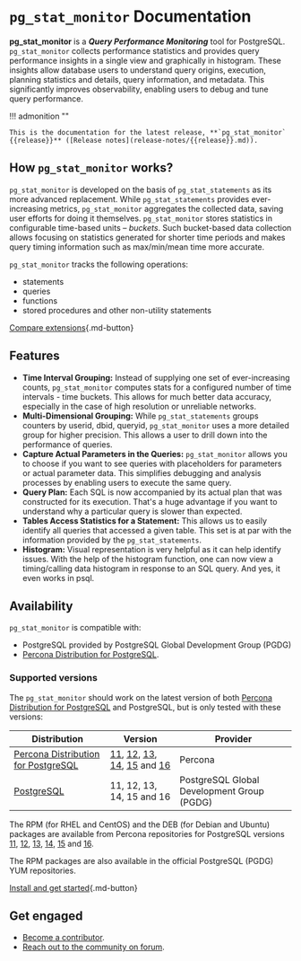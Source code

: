 # `pg_stat_monitor` Documentation

**pg_stat_monitor** is a **_Query Performance Monitoring_** tool for PostgreSQL. `pg_stat_monitor` collects performance statistics and provides query performance insights in a single view and graphically in histogram. 
These insights allow database users to understand query origins, execution, planning statistics and details, query information, and metadata. This significantly improves observability, enabling users to debug and tune query performance. 

!!! admonition ""

    This is the documentation for the latest release, **`pg_stat_monitor` {{release}}** ([Release notes](release-notes/{{release}}.md)). 

## How `pg_stat_monitor` works?

`pg_stat_monitor` is developed on the basis of `pg_stat_statements` as its more advanced replacement. While `pg_stat_statements` provides ever-increasing metrics, `pg_stat_monitor` aggregates the collected data, saving user efforts for doing it themselves. `pg_stat_monitor`  stores statistics in configurable time-based units – _buckets_. Such bucket-based data collection allows focusing on statistics generated for shorter time periods and makes query timing information such as max/min/mean time more accurate.

`pg_stat_monitor` tracks the following operations:

* statements
* queries
* functions
* stored procedures and other non-utility statements

[Compare extensions](comparison.md){.md-button}

## Features

* **Time Interval Grouping:** Instead of supplying one set of ever-increasing counts, `pg_stat_monitor` computes stats for a configured number of time intervals - time buckets. This allows for much better data accuracy, especially in the case of high resolution or unreliable networks.
* **Multi-Dimensional Grouping:** While `pg_stat_statements` groups counters by userid, dbid, queryid,  `pg_stat_monitor` uses a more detailed group for higher precision. This allows a user to drill down into the performance of queries.
* **Capture Actual Parameters in the Queries:** `pg_stat_monitor` allows you to choose if you want to see queries with placeholders for parameters or actual parameter data. This simplifies debugging and analysis processes by enabling users to execute the same query.
* **Query Plan:** Each SQL is now accompanied by its actual plan that was constructed for its execution. That's a huge advantage if you want to understand why a particular query is slower than expected.
* **Tables Access Statistics for a Statement:** This allows us to easily identify all queries that accessed a given table. This set is at par with the information provided by the `pg_stat_statements`.
* **Histogram:** Visual representation is very helpful as it can help identify issues. With the help of the histogram function, one can now view a timing/calling data histogram in response to an SQL query. And yes, it even works in psql.


## Availability 

`pg_stat_monitor` is compatible with:

* PostgreSQL provided by PostgreSQL Global Development Group (PGDG) 
* [Percona Distribution for PostgreSQL](https://www.percona.com/software/postgresql-distribution).

### Supported  versions

The `pg_stat_monitor` should work on the latest version of both [Percona Distribution for PostgreSQL](https://www.percona.com/software/postgresql-distribution) and PostgreSQL, but is only tested with these versions:

| **Distribution** | **Version**     | **Provider** |
| ---------------- | --------------- | ------------ |
|[Percona Distribution for PostgreSQL](https://www.percona.com/software/postgresql-distribution)| [11](https://www.percona.com/downloads/percona-postgresql-11/LATEST/), [12](https://www.percona.com/downloads/postgresql-distribution-12/LATEST/), [13](https://www.percona.com/downloads/postgresql-distribution-13/LATEST/), [14](https://www.percona.com/downloads/postgresql-distribution-14/LATEST/), [15](https://www.percona.com/downloads/postgresql-distribution-15/LATEST/) and [16](https://www.percona.com/downloads/postgresql-distribution-16/LATEST/) | Percona|
| [PostgreSQL](https://www.postgresql.org/download/)       | 11, 12, 13, 14, 15 and 16 | PostgreSQL Global Development Group (PGDG) |

The RPM (for RHEL and CentOS) and the DEB (for Debian and Ubuntu) packages are available from Percona repositories for PostgreSQL versions [11](https://www.percona.com/downloads/percona-postgresql-11/LATEST/), [12](https://www.percona.com/downloads/postgresql-distribution-12/LATEST/), [13](https://www.percona.com/downloads/postgresql-distribution-13/LATEST/), [14](https://www.percona.com/downloads/postgresql-distribution-14/LATEST/), [15](https://www.percona.com/downloads/postgresql-distribution-15/LATEST/) and [16](https://www.percona.com/downloads/postgresql-distribution-16/LATEST/).

The RPM packages are also available in the official PostgreSQL (PGDG) YUM repositories.

[Install and get started](install.md){.md-button}


## Get engaged

* [Become a contributor](contributing.md).
* [Reach out to the community on forum](https://forums.percona.com/c/postgresql/pg-stat-monitor/69).


